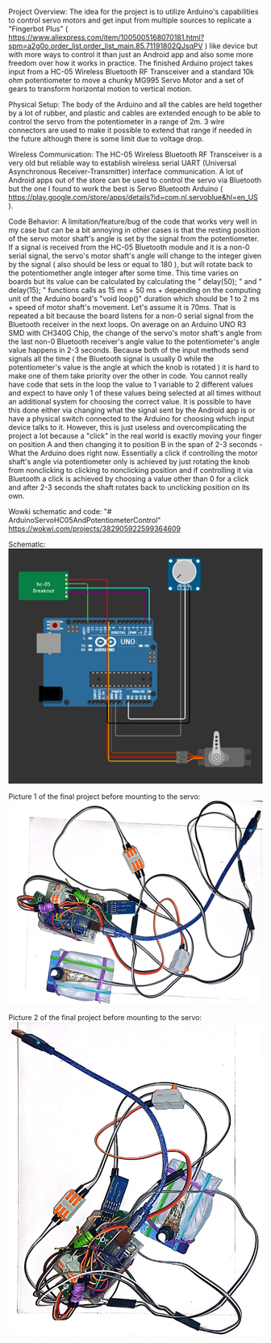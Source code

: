 Project Overview:
The idea for the project is to utilize Arduino's capabilities to control servo motors and get input from multiple sources to replicate a "Fingerbot Plus" ( https://www.aliexpress.com/item/1005005168070181.html?spm=a2g0o.order_list.order_list_main.85.71191802QJsqPV ) like device but with more ways to control it than just an Android app and also some more freedom over how it works in practice. The finished Arduino project takes input from a HC-05 Wireless Bluetooth RF Transceiver and a standard 10k ohm potentiometer to move a chunky MG995 Servo Motor and a set of gears to transform horizontal motion to vertical motion. 

Physical Setup:
The body of the Arduino and all the cables are held together by a lot of rubber, and plastic and cables are extended enough to be able to control the servo from the potentiometer in a range of 2m. 3 wire connectors are used to make it possible to extend that range if needed in the future although there is some limit due to voltage drop. 

Wireless Communication:
The HC-05 Wireless Bluetooth RF Transceiver is a very old but reliable way to establish wireless serial UART (Universal Asynchronous Receiver-Transmitter) interface communication. A lot of Android apps out of the store can be used to control the servo via Bluetooth but the one I found to work the best is Servo Bluetooth Arduino ( https://play.google.com/store/apps/details?id=com.nl.servoblue&hl=en_US ).

Code Behavior:
A limitation/feature/bug of the code that works very well in my case but can be a bit annoying in other cases is that the resting position of the servo motor shaft's angle is set by the signal from the potentiometer.  If a signal is received from the HC-05 Bluetooth module and it is a non-0 serial signal, the servo's motor shaft's angle will change to the integer given by the signal ( also should be less or equal to 180 ), but will rotate back to the potentiomether angle integer after some time. This time varies on boards but its value can be calculated by calculating the " delay(50); " and " delay(15); " functions calls as 15 ms + 50 ms + depending on the computing unit of the Arduino board's "void loop()" duration which should be 1 to 2 ms + speed of motor shaft's movement. Let's assume it is 70ms. That is repeated a bit because the board listens for a non-0 serial signal from the Bluetooth receiver in the next loops. On average on an Arduino UNO R3 SMD with CH340G Chip, the change of the servo's motor shaft's angle from the last non-0 Bluetooth receiver's angle value to the potentiometer's angle value happens in 2-3 seconds. 
Because both of the input methods send signals all the time ( the Bluetooth signal is usually 0 while the potentiometer's value is the angle at which the knob is rotated ) it is hard to make one of them take priority over the other in code. You cannot really have code that sets in the loop the value to 1 variable to 2 different values and expect to have only 1 of these values being selected at all times without an additional system for choosing the correct value. It is possible to have this done either via changing what the signal sent by the Android app is or have a physical switch connected to the Arduino for choosing which input device talks to it. However, this is just useless and overcomplicating the project a lot because a "click" in the real world is exactly moving your finger on position A and then changing it to position B in the span of 2-3 seconds - What the Arduino does right now. Essentially a click if controlling the motor shaft's angle via potentiometer only is achieved by just rotating the knob from nonclicking to clicking to nonclicking position and if controlling it via Bluetooth a click is achieved by choosing a value other than 0 for a click and after 2-3 seconds the shaft rotates back to unclicking position on its own. 

Wowki schematic and code:
"# ArduinoServoHC05AndPotentiometerControl" 
https://wokwi.com/projects/382905922599364609

Schematic:
![alt text](https://raw.githubusercontent.com/Dian-Yordanov/ArduinoServoHC05AndPotentiometerControl/main/pics/schematic.png?raw=true)

Picture 1 of the final project before mounting to the servo:
![alt text](https://raw.githubusercontent.com/Dian-Yordanov/ArduinoServoHC05AndPotentiometerControl/main/pics/12-03-2023%2017.15_1.jpg?raw=true)

Picture 2 of the final project before mounting to the servo:
![alt text](https://raw.githubusercontent.com/Dian-Yordanov/ArduinoServoHC05AndPotentiometerControl/main/pics/12-03-2023%2017.15_2.jpg?raw=true)